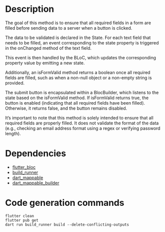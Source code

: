 # Description

The goal of this method is to ensure that all required fields in a form are filled before sending data to a server when a button is clicked.

The data to be validated is declared in the State. For each text field that needs to be filled, an event corresponding to the state property is triggered in the onChanged method of the text field.

This event is then handled by the BLoC, which updates the corresponding property value by emitting a new state.

Additionally, an isFormValid method returns a boolean once all required fields are filled, such as when a non-null object or a non-empty string is provided.

The submit button is encapsulated within a BlocBuilder, which listens to the state based on the isFormValid method. If isFormValid returns true, the button is enabled (indicating that all required fields have been filled). Otherwise, it returns false, and the button remains disabled.

It’s important to note that this method is solely intended to ensure that all required fields are properly filled. It does not validate the format of the data (e.g., checking an email address format using a regex or verifying password length).

# Dependencies
- [flutter_bloc](https://pub.dev/packages/flutter_bloc)
- [build_runner](https://pub.dev/packages/build_runner)
- [dart_mappable](https://pub.dev/packages/dart_mappable)
- [dart_mappable_builder](https://pub.dev/packages/dart_mappable)

# Code generation commands
```
flutter clean
flutter pub get
dart run build_runner build --delete-conflicting-outputs
```
